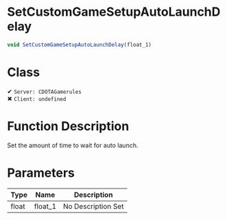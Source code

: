 # SetCustomGameSetupAutoLaunchDelay
```js
void SetCustomGameSetupAutoLaunchDelay(float_1)
```
# Class
✔ `Server: CDOTAGamerules`  
✖ `Client: undefined`  

# Function Description
Set the amount of time to wait for auto launch.
# Parameters
Type|Name|Description
--|--|--
float|float_1|No Description Set
